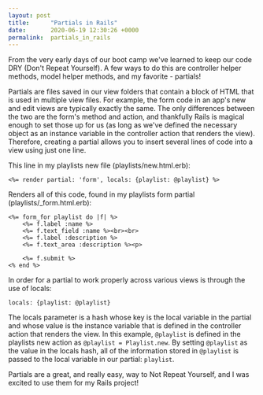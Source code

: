```yaml
---
layout: post
title:      "Partials in Rails"
date:       2020-06-19 12:30:26 +0000
permalink:  partials_in_rails
---
```



From the very early days of our boot camp we've learned to keep our code DRY (Don't Repeat Yourself). A few ways to do this are controller helper methods, model helper methods, and my favorite - partials! 

Partials are files saved in our view folders that contain a block of HTML that is used in multiple view files. For example, the form code in an app's new and edit views are typically exactly the same. The only differences between the two are the form's method and action, and thankfully Rails is magical enough to set those up for us (as long as we've defined the necessary object as an instance variable in the controller action that renders the view). Therefore, creating a partial allows you to insert several lines of code into a view using just one line. 

This line in my playlists new file (playlists/new.html.erb): 

`<%= render partial: 'form', locals: {playlist: @playlist} %>`

Renders all of this code, found in my playlists form partial (playlists/_form.html.erb):

```
<%= form_for playlist do |f| %>
    <%= f.label :name %>
    <%= f.text_field :name %><br><br>
    <%= f.label :description %>
    <%= f.text_area :description %><p>

    <%= f.submit %>
<% end %>
```

In order for a partial to work properly across various views is through the use of locals:  

`locals: {playlist: @playlist}`

The locals parameter is a hash whose key is the local variable in the partial and whose value is the instance variable that is defined in the controller action that renders the view. In this example, `@playlist` is defined in the playlists new action as `@playlist = Playlist.new`. By setting `@playlist` as the value in the locals hash, all of the information stored in `@playlist` is passed to the local variable in our partial: `playlist`. 

Partials are a great, and really easy, way to Not Repeat Yourself, and I was excited to use them for my Rails project!
